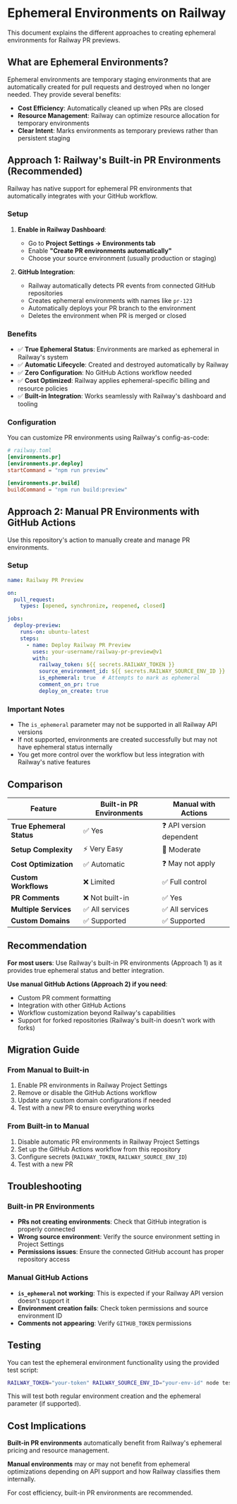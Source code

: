 # Ephemeral Environments on Railway

This document explains the different approaches to creating ephemeral environments for Railway PR previews.

## What are Ephemeral Environments?

Ephemeral environments are temporary staging environments that are automatically created for pull requests and destroyed when no longer needed. They provide several benefits:

- **Cost Efficiency**: Automatically cleaned up when PRs are closed
- **Resource Management**: Railway can optimize resource allocation for temporary environments
- **Clear Intent**: Marks environments as temporary previews rather than persistent staging

## Approach 1: Railway's Built-in PR Environments (Recommended)

Railway has native support for ephemeral PR environments that automatically integrates with your GitHub workflow.

### Setup

1. **Enable in Railway Dashboard**:
   - Go to **Project Settings → Environments tab**
   - Enable **"Create PR environments automatically"**
   - Choose your source environment (usually production or staging)

2. **GitHub Integration**:
   - Railway automatically detects PR events from connected GitHub repositories
   - Creates ephemeral environments with names like `pr-123`
   - Automatically deploys your PR branch to the environment
   - Deletes the environment when PR is merged or closed

### Benefits

- ✅ **True Ephemeral Status**: Environments are marked as ephemeral in Railway's system
- ✅ **Automatic Lifecycle**: Created and destroyed automatically by Railway
- ✅ **Zero Configuration**: No GitHub Actions workflow needed
- ✅ **Cost Optimized**: Railway applies ephemeral-specific billing and resource policies
- ✅ **Built-in Integration**: Works seamlessly with Railway's dashboard and tooling

### Configuration

You can customize PR environments using Railway's config-as-code:

```toml
# railway.toml
[environments.pr]
[environments.pr.deploy]
startCommand = "npm run preview"

[environments.pr.build]
buildCommand = "npm run build:preview"
```

## Approach 2: Manual PR Environments with GitHub Actions

Use this repository's action to manually create and manage PR environments.

### Setup

```yaml
name: Railway PR Preview

on:
  pull_request:
    types: [opened, synchronize, reopened, closed]

jobs:
  deploy-preview:
    runs-on: ubuntu-latest
    steps:
      - name: Deploy Railway PR Preview
        uses: your-username/railway-pr-preview@v1
        with:
          railway_token: ${{ secrets.RAILWAY_TOKEN }}
          source_environment_id: ${{ secrets.RAILWAY_SOURCE_ENV_ID }}
          is_ephemeral: true  # Attempts to mark as ephemeral
          comment_on_pr: true
          deploy_on_create: true
```

### Important Notes

- The `is_ephemeral` parameter may not be supported in all Railway API versions
- If not supported, environments are created successfully but may not have ephemeral status internally
- You get more control over the workflow but less integration with Railway's native features

## Comparison

| Feature | Built-in PR Environments | Manual with Actions |
|---------|-------------------------|-------------------|
| **True Ephemeral Status** | ✅ Yes | ❓ API version dependent |
| **Setup Complexity** | ⚡ Very Easy | 🔧 Moderate |
| **Cost Optimization** | ✅ Automatic | ❓ May not apply |
| **Custom Workflows** | ❌ Limited | ✅ Full control |
| **PR Comments** | ❌ Not built-in | ✅ Yes |
| **Multiple Services** | ✅ All services | ✅ All services |
| **Custom Domains** | ✅ Supported | ✅ Supported |

## Recommendation

**For most users**: Use Railway's built-in PR environments (Approach 1) as it provides true ephemeral status and better integration.

**Use manual GitHub Actions (Approach 2) if you need**:
- Custom PR comment formatting
- Integration with other GitHub Actions
- Workflow customization beyond Railway's capabilities
- Support for forked repositories (Railway's built-in doesn't work with forks)

## Migration Guide

### From Manual to Built-in

1. Enable PR environments in Railway Project Settings
2. Remove or disable the GitHub Actions workflow
3. Update any custom domain configurations if needed
4. Test with a new PR to ensure everything works

### From Built-in to Manual

1. Disable automatic PR environments in Railway Project Settings
2. Set up the GitHub Actions workflow from this repository
3. Configure secrets (`RAILWAY_TOKEN`, `RAILWAY_SOURCE_ENV_ID`)
4. Test with a new PR

## Troubleshooting

### Built-in PR Environments

- **PRs not creating environments**: Check that GitHub integration is properly connected
- **Wrong source environment**: Verify the source environment setting in Project Settings
- **Permissions issues**: Ensure the connected GitHub account has proper repository access

### Manual GitHub Actions

- **`is_ephemeral` not working**: This is expected if your Railway API version doesn't support it
- **Environment creation fails**: Check token permissions and source environment ID
- **Comments not appearing**: Verify `GITHUB_TOKEN` permissions

## Testing

You can test the ephemeral environment functionality using the provided test script:

```bash
RAILWAY_TOKEN="your-token" RAILWAY_SOURCE_ENV_ID="your-env-id" node test-ephemeral.js
```

This will test both regular environment creation and the ephemeral parameter (if supported).

## Cost Implications

**Built-in PR environments** automatically benefit from Railway's ephemeral pricing and resource management.

**Manual environments** may or may not benefit from ephemeral optimizations depending on API support and how Railway classifies them internally.

For cost efficiency, built-in PR environments are recommended.

